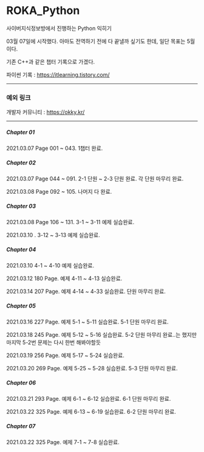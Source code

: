 # ROKA_Python
사이버지식정보방에서 진행하는 Python 익히기

03월 07일에 시작했다. 아마도 전역하기 전에 다 끝낼까 싶기도 한데, 일단 목표는 5월이다.

기존 C++과 같은 챕터 기록으로 가겠다.

파이썬 기록 : https://itlearning.tistory.com/

* * * 
### 예외 링크
개발자 커뮤니티 : https://okky.kr/

* * *

##### Chapter 01

2021.03.07 Page 001 ~ 043. 1챕터 완료.

##### Chapter 02

2021.03.07 Page 044 ~ 091. 2-1 단원 ~ 2-3 단원 완료. 각 단원 마무리 완료.

2021.03.08 Page 092 ~ 105. 나머지 다 완료.

##### Chapter 03

2021.03.08 Page 106 ~ 131. 3-1 ~ 3-11 예제 실습완료. 

2021.03.10 . 3-12 ~ 3-13 예제 실습완료.

##### Chapter 04
2021.03.10 4-1 ~ 4-10 예제 실습완료.

2021.03.12 180 Page. 예제 4-11 ~ 4-13 실습완료.

2021.03.14 207 Page. 예제 4-14 ~ 4-33 실습완료. 단원 마무리 완료.

##### Chapter 05

2021.03.16 227 Page. 예제 5-1 ~ 5-11 실습완료. 5-1 단원 마무리 완료.

2021.03.18 245 Page. 예제 5-12 ~ 5-16 실습완료. 5-2 단원 마무리 완료..는 했지만 마지막 5-2번 문제는 다시 한번 해봐야할듯

2021.03.19 256 Page. 예제 5-17 ~ 5-24 실습완료.

2021.03.20 269 Page. 예제 5-25 ~ 5-28 실습완료. 5-3 단원 마무리 완료.

##### Chapter 06

2021.03.21 293 Page. 예제 6-1 ~ 6-12 실습완료. 6-1 단원 마무리 완료. 

2021.03.22 325 Page. 예제 6-13 ~ 6-19 실습완료. 6-2 단원 마무리 완료.


##### Chapter 07

2021.03.22 325 Page. 예제 7-1 ~ 7-8 실습완료.